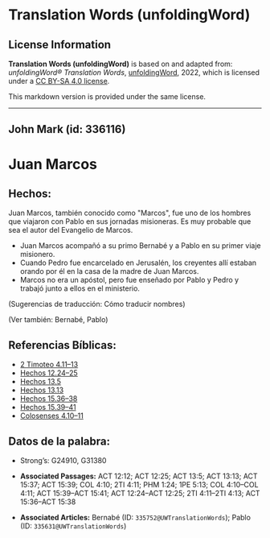 # Translation Words (unfoldingWord)

## License Information

**Translation Words (unfoldingWord)** is based on and adapted from: _unfoldingWord® Translation Words_, [unfoldingWord](https://unfoldingword.org/utw), 2022, which is licensed under a [CC BY-SA 4.0 license](https://creativecommons.org/licenses/by-sa/4.0/legalcode.en).

This markdown version is provided under the same license.



--------------------------------

## John Mark (id: 336116)

Juan Marcos
===========

Hechos:
-------

Juan Marcos, también conocido como "Marcos", fue uno de los hombres que viajaron con Pablo en sus jornadas misioneras. Es muy probable que sea el autor del Evangelio de Marcos.

* Juan Marcos acompañó a su primo Bernabé y a Pablo en su primer viaje misionero.
* Cuando Pedro fue encarcelado en Jerusalén, los creyentes allí estaban orando por él en la casa de la madre de Juan Marcos.
* Marcos no era un apóstol, pero fue enseñado por Pablo y Pedro y trabajó junto a ellos en el ministerio.

(Sugerencias de traducción: Cómo traducir nombres)

(Ver también: Bernabé, Pablo)

Referencias Bíblicas:
---------------------

* [2 Timoteo 4\.11–13](https://ref.ly/2Tim4:11-2Tim4:13)
* [Hechos 12\.24–25](https://ref.ly/Acts12:24-Acts12:25)
* [Hechos 13\.5](https://ref.ly/Acts13:5)
* [Hechos 13\.13](https://ref.ly/Acts13:13)
* [Hechos 15\.36–38](https://ref.ly/Acts15:36-Acts15:38)
* [Hechos 15\.39–41](https://ref.ly/Acts15:39-Acts15:41)
* [Colosenses 4\.10–11](https://ref.ly/Col4:10-Col4:11)

Datos de la palabra:
--------------------

* Strong’s: G24910, G31380

* **Associated Passages:** ACT 12:12; ACT 12:25; ACT 13:5; ACT 13:13; ACT 15:37; ACT 15:39; COL 4:10; 2TI 4:11; PHM 1:24; 1PE 5:13; COL 4:10–COL 4:11; ACT 15:39–ACT 15:41; ACT 12:24–ACT 12:25; 2TI 4:11–2TI 4:13; ACT 15:36–ACT 15:38
* **Associated Articles:** Bernabé (ID: `335752@UWTranslationWords`); Pablo (ID: `335631@UWTranslationWords`)

